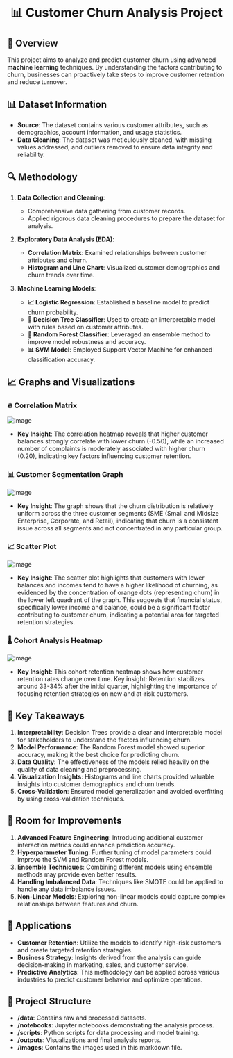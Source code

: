 <div align="center">
  <h1>📊 Customer Churn Analysis Project</h1>
</div>

## 📄 Overview
This project aims to analyze and predict customer churn using advanced **machine learning** techniques. By understanding the factors contributing to churn, businesses can proactively take steps to improve customer retention and reduce turnover.

## 📊 Dataset Information
- **Source**: The dataset contains various customer attributes, such as demographics, account information, and usage statistics.
- **Data Cleaning**: The dataset was meticulously cleaned, with missing values addressed, and outliers removed to ensure data integrity and reliability.

## 🔍 Methodology
1. **Data Collection and Cleaning**:
   - Comprehensive data gathering from customer records.
   - Applied rigorous data cleaning procedures to prepare the dataset for analysis.
   
2. **Exploratory Data Analysis (EDA)**:
   - **Correlation Matrix**: Examined relationships between customer attributes and churn.
   - **Histogram and Line Chart**: Visualized customer demographics and churn trends over time.

3. **Machine Learning Models**:
   - **📈 Logistic Regression**: Established a baseline model to predict churn probability.
   - **🌳 Decision Tree Classifier**: Used to create an interpretable model with rules based on customer attributes.
   - **🌲 Random Forest Classifier**: Leveraged an ensemble method to improve model robustness and accuracy.
   - **📊 SVM Model**: Employed Support Vector Machine for enhanced classification accuracy.

## 📈 Graphs and Visualizations

### 🔥 Correlation Matrix
![image](https://github.com/user-attachments/assets/59759f7f-5b82-4810-85d5-70034c1be4a3)
- **Key Insight**: The correlation heatmap reveals that higher customer balances strongly correlate with lower churn (-0.50), while an increased number of complaints is moderately associated with higher churn (0.20), indicating key factors influencing customer retention.

### 📊 Customer Segmentation Graph
![image](https://github.com/user-attachments/assets/037e6a19-1d09-415d-92ac-689fabfaf217)
- **Key Insight**: The graph shows that the churn distribution is relatively uniform across the three customer segments (SME (Small and Midsize Enterprise, Corporate, and Retail), indicating that churn is a consistent issue across all segments and not concentrated in any particular group.
  
### 📈 Scatter Plot
![image](https://github.com/user-attachments/assets/6d9c87e1-6cd8-4516-91a8-1c9e0187a5c9)
- **Key Insight**: The scatter plot highlights that customers with lower balances and incomes tend to have a higher likelihood of churning, as evidenced by the concentration of orange dots (representing churn) in the lower left quadrant of the graph. This suggests that financial status, specifically lower income and balance, could be a significant factor contributing to customer churn, indicating a potential area for targeted retention strategies.

### 🌡️ Cohort Analysis Heatmap
![image](https://github.com/user-attachments/assets/68a5fb43-bd9f-4249-81f2-238e62b2c3fd)
- **Key Insight**: This cohort retention heatmap shows how customer retention rates change over time. Key insight: Retention stabilizes around 33-34% after the initial quarter, highlighting the importance of focusing retention strategies on new and at-risk customers.

## 🌟 Key Takeaways
1. **Interpretability**: Decision Trees provide a clear and interpretable model for stakeholders to understand the factors influencing churn.
2. **Model Performance**: The Random Forest model showed superior accuracy, making it the best choice for predicting churn.
3. **Data Quality**: The effectiveness of the models relied heavily on the quality of data cleaning and preprocessing.
4. **Visualization Insights**: Histograms and line charts provided valuable insights into customer demographics and churn trends.
5. **Cross-Validation**: Ensured model generalization and avoided overfitting by using cross-validation techniques.

## 🚀 Room for Improvements
1. **Advanced Feature Engineering**: Introducing additional customer interaction metrics could enhance prediction accuracy.
2. **Hyperparameter Tuning**: Further tuning of model parameters could improve the SVM and Random Forest models.
3. **Ensemble Techniques**: Combining different models using ensemble methods may provide even better results.
4. **Handling Imbalanced Data**: Techniques like SMOTE could be applied to handle any data imbalance issues.
5. **Non-Linear Models**: Exploring non-linear models could capture complex relationships between features and churn.

## 💼 Applications
- **Customer Retention**: Utilize the models to identify high-risk customers and create targeted retention strategies.
- **Business Strategy**: Insights derived from the analysis can guide decision-making in marketing, sales, and customer service.
- **Predictive Analytics**: This methodology can be applied across various industries to predict customer behavior and optimize operations.

## 📂 Project Structure
- **/data**: Contains raw and processed datasets.
- **/notebooks**: Jupyter notebooks demonstrating the analysis process.
- **/scripts**: Python scripts for data processing and model training.
- **/outputs**: Visualizations and final analysis reports.
- **/images**: Contains the images used in this markdown file.
